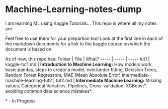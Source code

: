 # Machine-Learning-notes-dump
I am learning ML using Kaggle Tutorials... This repo is where all my notes are.

Feel free to use them for your prepartion too! Look at the first line in each of the markdown documents for a link to the kaggle course on which the document is based on.

As of now, this repo has:
Folder                             | File           | What?
-----                              |    -----       | -----
tut1                               | kaggle-tut1.md | **Introduction to Machine Learning:** How models work, basic pandas, steps to create a model, over/under fitting, Decision Trees, Random Forest Regressors, MAE (Mean Absolute Error)
intermediate-machine-learning-tut2 | tut2.md        | **Intermediate Machine Learning:** Missing values, Categorical Variables, Pipelines, Cross-validation, XGBoost*, avoiding common data science mistakes*.

\* \- In Progress
